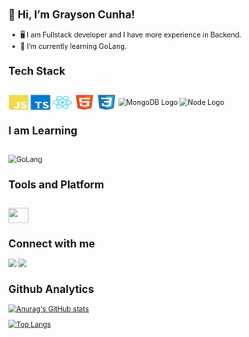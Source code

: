 ## 👋 Hi, I’m Grayson Cunha!
- 🖥️ I am Fullstack developer and I have more experience in Backend.
- 🌱 I’m currently learning GoLang.

## Tech Stack
<div style="display: inline_block"><br>
  <img align="center" alt="Javascript Logo" height="30" width="40" src="https://raw.githubusercontent.com/devicons/devicon/master/icons/javascript/javascript-plain.svg">
  <img align="center" alt="Typescript Logo" height="30" width="40" src="https://raw.githubusercontent.com/devicons/devicon/master/icons/typescript/typescript-plain.svg">
  <img align="center" alt="React Logo" height="30" width="40" src="https://raw.githubusercontent.com/devicons/devicon/master/icons/react/react-original.svg">
  <img align="center" alt="Html Logo" height="30" width="40" src="https://raw.githubusercontent.com/devicons/devicon/master/icons/html5/html5-original.svg">
  <img align="center" alt="CSS Logo" height="30" width="40" src="https://raw.githubusercontent.com/devicons/devicon/master/icons/css3/css3-original.svg">
  <img align="center" alt="MongoDB Logo" height="30" width="40" src="https://cdn.jsdelivr.net/gh/devicons/devicon/icons/mongodb/mongodb-original.svg" />
<img align="center" alt="Node Logo" height="30" width="40" src="https://cdn.jsdelivr.net/gh/devicons/devicon/icons/nodejs/nodejs-original.svg" />

</div>

## I am Learning
<div style="display: inline_block"><br>
<img align="center" alt="GoLang" height="30" width="40" src="https://cdn.jsdelivr.net/gh/devicons/devicon/icons/go/go-original.svg">
</div>

## Tools and Platform
<div style="display: inline_block"><br>
<img align="center" height="30" width="40" src="https://cdn.jsdelivr.net/gh/devicons/devicon/icons/amazonwebservices/amazonwebservices-original.svg" />
</div>
  
## Connect with me
 
 <div>
   <a href="https://www.linkedin.com/in/graysoncunha/?locale=en_US" target="_blank"><img src="https://img.shields.io/badge/-LinkedIn-%230077B5?style=for-the-badge&logo=linkedin&logoColor=white" target="_blank"></a> 
      <a href="https://www.medium.com/@graysoncunha" target="_blank"><img src="https://img.shields.io/badge/Medium-12100E?style=for-the-badge&logo=medium&logoColor=white" target="_blank"></a> 
 <div>

## Github Analytics

 [![Anurag's GitHub stats](https://github-readme-stats.vercel.app/api?username=grayson-cunha&show_icons=true&theme=dark&include_all_commits=true&count_private=tru)](https://github.com/anuraghazra/github-readme-stats)
    
[![Top Langs](https://github-readme-stats.vercel.app/api/top-langs/?username=grayson-cunha&layout=compact&langs_count=7&theme=dark)](https://github.com/anuraghazra/github-readme-stats)
